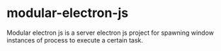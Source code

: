 # modular-electron-js
Modular electron js is a server electron js project for spawning window instances of process to execute a certain task.
